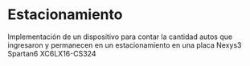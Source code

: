 # Estacionamiento

Implementación de un dispositivo para contar la cantidad autos que ingresaron y permanecen
en un estacionamiento en una placa Nexys3 Spartan6 XC6LX16-CS324
